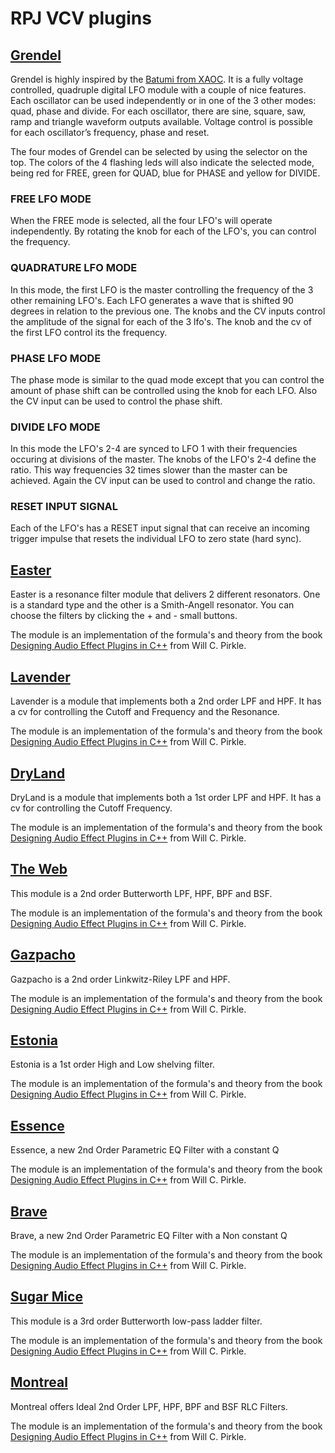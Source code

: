 # RPJ VCV plugins

## [Grendel](https://www.songfacts.com/facts/marillion/grendel)

Grendel is highly inspired by the [Batumi from XAOC](http://xaocdevices.com/main/batumi/). It is a fully voltage controlled, quadruple digital LFO module with a couple of nice features. Each oscillator can be used independently or in one of the 3 other modes: quad, phase and divide. For each oscillator, there are sine, square, saw, ramp and triangle waveform outputs available. Voltage control is possible for each oscillator’s frequency, phase and reset.

The four modes of Grendel can be selected by using the selector on the top. The colors of the 4 flashing leds will also indicate the selected mode, being red for FREE, green for QUAD, blue for PHASE and yellow for DIVIDE.

### FREE LFO MODE

When the FREE mode is selected, all the four LFO's will operate independently. By rotating the knob for each of the LFO's, you can control the frequency. 

### QUADRATURE LFO MODE

In this mode, the first LFO is the master controlling the frequency of the 3 other remaining LFO's. Each LFO generates a wave that is shifted 90 degrees in relation to the previous one. The knobs and the CV inputs control the amplitude of the signal for each of the 3 lfo's. The knob and the cv of the first LFO control its the frequency. 

### PHASE LFO MODE

The phase mode is similar to the quad mode except that you can control the amount of phase shift can be controlled using the knob for each LFO. Also the CV input can be used to control the phase shift.

### DIVIDE LFO MODE

In this mode the LFO's 2-4 are synced to LFO 1 with their frequencies occuring at divisions of the master. The knobs of the LFO's 2-4 define the ratio. This way frequencies 32 times slower than the master can be achieved. Again the CV input can be used to control and change the ratio.

### RESET INPUT SIGNAL

Each of the LFO's has a RESET input signal that can receive an incoming trigger impulse that resets the individual LFO to zero state (hard sync). 

## [Easter](https://www.songfacts.com/facts/marillion/easter)

Easter is a resonance filter module that delivers 2 different resonators. One is a standard type and the other is a Smith-Angell resonator. You can choose the filters by clicking the + and - small buttons.

The module is an implementation of the formula's and theory from the book [Designing Audio Effect Plugins in C++](https://www.amazon.co.uk/Designing-Software-Synthesizer-Plugins-Audio/dp/0367510464) from Will C. Pirkle.

## [Lavender](https://en.wikipedia.org/wiki/Lavender_(Marillion_song))

Lavender is a module that implements both a 2nd order LPF and HPF. It has a cv for controlling the Cutoff and Frequency and the Resonance. 

The module is an implementation of the formula's and theory from the book [Designing Audio Effect Plugins in C++](https://www.amazon.co.uk/Designing-Software-Synthesizer-Plugins-Audio/dp/0367510464) from Will C. Pirkle.

## [DryLand](https://www.marillion.com/music/lyric.htm?id=72)

DryLand is a module that implements both a 1st order LPF and HPF. It has a cv for controlling the Cutoff Frequency.

The module is an implementation of the formula's and theory from the book [Designing Audio Effect Plugins in C++](https://www.amazon.co.uk/Designing-Software-Synthesizer-Plugins-Audio/dp/0367510464) from Will C. Pirkle.

## [The Web](https://www.marillion.com/music/lyric.htm?id=12)
This module is a 2nd order Butterworth LPF, HPF, BPF and BSF.

The module is an implementation of the formula's and theory from the book [Designing Audio Effect Plugins in C++](https://www.amazon.co.uk/Designing-Software-Synthesizer-Plugins-Audio/dp/0367510464) from Will C. Pirkle.

## [Gazpacho](https://www.songfacts.com/facts/marillion/gazpacho)

Gazpacho is a 2nd order Linkwitz-Riley LPF and HPF. 

The module is an implementation of the formula's and theory from the book [Designing Audio Effect Plugins in C++](https://www.amazon.co.uk/Designing-Software-Synthesizer-Plugins-Audio/dp/0367510464) from Will C. Pirkle.

## [Estonia](https://www.marillion.com/music/lyric.htm?id=110)

Estonia is a 1st order High and Low shelving filter.

The module is an implementation of the formula's and theory from the book [Designing Audio Effect Plugins in C++](https://www.amazon.co.uk/Designing-Software-Synthesizer-Plugins-Audio/dp/0367510464) from Will C. Pirkle.

## [Essence](https://www.marillion.com/music/lyric.htm?id=173)

Essence, a new 2nd Order Parametric EQ Filter with a constant Q

The module is an implementation of the formula's and theory from the book [Designing Audio Effect Plugins in C++](https://www.amazon.co.uk/Designing-Software-Synthesizer-Plugins-Audio/dp/0367510464) from Will C. Pirkle.

## [Brave](https://www.marillion.com/music/lyric.htm?id=91)

Brave, a new 2nd Order Parametric EQ Filter with a Non constant Q

The module is an implementation of the formula's and theory from the book [Designing Audio Effect Plugins in C++](https://www.amazon.co.uk/Designing-Software-Synthesizer-Plugins-Audio/dp/0367510464) from Will C. Pirkle.

## [Sugar Mice](https://en.wikipedia.org/wiki/Sugar_Mice)
This module is a 3rd order Butterworth low-pass ladder filter. 

The module is an implementation of the formula's and theory from the book [Designing Audio Effect Plugins in C++](https://www.amazon.co.uk/Designing-Software-Synthesizer-Plugins-Audio/dp/0367510464) from Will C. Pirkle.

## [Montreal](https://www.marillion.com/music/lyric.htm?id=822)
Montreal offers Ideal 2nd Order LPF, HPF, BPF and BSF RLC Filters.

The module is an implementation of the formula's and theory from the book [Designing Audio Effect Plugins in C++](https://www.amazon.co.uk/Designing-Software-Synthesizer-Plugins-Audio/dp/0367510464) from Will C. Pirkle.